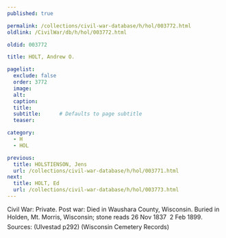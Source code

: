 ```yaml
---
published: true

permalink: /collections/civil-war-database/h/hol/003772.html
oldlink: /CivilWar/db/h/hol/003772.html

oldid: 003772

title: HOLT, Andrew O.

pagelist:
  exclude: false
  order: 3772
  image: 
  alt:
  caption:
  title:
  subtitle:      # Defaults to page subtitle
  teaser:

category: 
  - H 
  - HOL

previous:
  title: HOLSTIENSON, Jens
  url: /collections/civil-war-database/h/hol/003771.html  
next:
  title: HOLT, Ed
  url: /collections/civil-war-database/h/hol/003773.html   
---
```

Civil War: Private. Post war: Died in Waushara County, Wisconsin. Buried in Holden, Mt. Morris, Wisconsin; stone reads &#147;26 Nov 1837 &#150; 2 Feb 1899&#148;. Sources: (Ulvestad p292) (Wisconsin Cemetery Records)